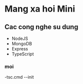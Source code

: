 # Mang xa hoi Mini

## Cac cong nghe su dung

- NodeJS
- MongoDB
- Express
- TypeScript

### moi

-tsc.cmd --init
